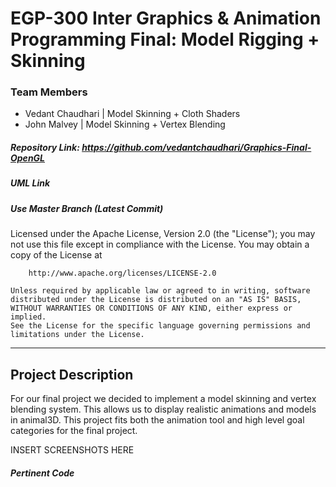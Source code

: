# EGP-300 Inter Graphics & Animation Programming Final: Model Rigging + Skinning
### Team Members
* Vedant Chaudhari | Model Skinning + Cloth Shaders
* John Malvey | Model Skinning + Vertex Blending
##### Repository Link: <https://github.com/vedantchaudhari/Graphics-Final-OpenGL>
##### UML Link
##### Use Master Branch (Latest Commit)

Licensed under the Apache License, Version 2.0 (the "License");
	you may not use this file except in compliance with the License.
	You may obtain a copy of the License at

		http://www.apache.org/licenses/LICENSE-2.0

	Unless required by applicable law or agreed to in writing, software
	distributed under the License is distributed on an "AS IS" BASIS,
	WITHOUT WARRANTIES OR CONDITIONS OF ANY KIND, either express or implied.
	See the License for the specific language governing permissions and
	limitations under the License.

***
## Project Description
For our final project we decided to implement a model skinning and vertex blending system. This allows us to display realistic animations and models in animal3D. This project fits both the animation tool and high level goal categories for the final project.

INSERT SCREENSHOTS HERE

##### Pertinent Code
